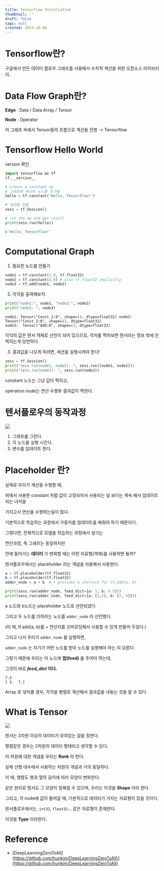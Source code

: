 ```yaml
---
title: Tensorflow Installation
thumbnail: ''
draft: false
tags: null
created: 2023-10-04
---
```


# **Tensorflow란?**

구글에서 만든 데이터 플로우 그래프를 사용해서 수치적 계산을 위한 오픈소스 라이브러리.

# **Data Flow Graph란?**

**Edge** : Data / Data Array / Tensor

**Node** : Operator

이 그래프 속에서 Tensor들의 흐름으로 계산을 진행 -> Tensorflow

# **Tensorflow Hello World**

version 확인

````python
import tensorflow as tf
tf.__version__
````

````python
# Create a constant op
# 그래프에 하나의 노드를 추가함
hello = tf.constant("Hello, TensorFlow!")

# 세션을 만듦
sess = tf.Session()

# run the op and get result
print(sess.run(hello))
````

````python
b'Hello, TensorFlow!'
````

# **Computational Graph**

1. 필요한 노드를 만들기

````python
node1 = tf.constant(3.0, tf.float32)
node2 = tf.constant(4.0) # also tf.float32 implicitly
node3 = tf.add(node1, node2)
````

2. 각각을 출력해보자.

````python
print("node1:", node1, "node2:", node2)
print("node3: ", node3)
````

````
node1: Tensor("Const_1:0", shape=(), dtype=float32) node2: Tensor("Const_2:0", shape=(), dtype=float32)
node3:  Tensor("Add:0", shape=(), dtype=float32)
````

각각의 값은 텐서 객체로 선언이 되어 있으므로, 각자를 찍어보면 텐서라는 정보 밖에 안 찍히는게 당연하다.

3. 결과값을 나오게 하려면, 세션을 실행시켜야 한다!

````python
sess = tf.Session()
print("sess.run(node1, node2): ", sess.run([node1, node2]))
print("sess.run(node3): ", sess.run(node3))
````

constant 노드는 그냥 값이 찍히고,

operation node는 연산 수행후 결과값이 찍힌다.

# **텐서플로우의 동작과정**

![](Pasted%20image%2020231004135145.png)

1. 그래프를 그린다.
1. 각 노드를 실행 시킨다.
1. 변수를 업데이트 한다.

# **Placeholder 란?**

실제로 우리가 계산을 수행할 때,

위에서 사용한 constant 처럼 값이 고정되어서 사용되는 일 보다는 계속 해서 업데이트 되는 녀석을

가지고서 연산을 수행하는일이 많다.

기본적으로 학습하는 과정에서 가중치를 업데이트를 해줘야 하기 때문이다.

그렇다면, 전체적으로 모델을 학습하는 과정에서 생기는

연산과정, 즉 그래프는 동일하지만

안에 들어가는 **데이터** 가 변화할 때는 어떤 자료형(객체)를 사용하면 될까?

텐서플로우에서는 placeholder 라는 개념을 차용해서 사용한다.

````python
a = tf.placeholder(tf.float32)
b = tf.placeholder(tf.float32)
adder_node = a + b  # + provides a shortcut for tf.add(a, b)

print(sess.run(adder_node, feed_dict={a: 3, b: 4.5}))
print(sess.run(adder_node, feed_dict={a: [1,3], b: [2, 4]}))
````

a 노드와 b노드는 placeholder 노드로 선언되었다.

그리고 두 노드를 더하라는 노드를 `adder_node` 라 선언했다.

(이 때, tf.add(a, b)를 + 연산자를 오버로딩해서 사용할 수 있게 만들어 두었다.)

그리고 나서 우리가 `adder_node` 를 실행하면,

`adder_node` 는 자기가 어떤 노드를 받아 노드를 실행해야 하는 지 모른다.

그렇기 때문에 우리는 이 노드에 **밥(feed)** 를 주어야 하는데,

그것이 바로 ***feed_dict* 이다.**

````
7.5
[ 3.  7.]
````

Array 로 넣어줄 경우, 각각을 병렬로 계산해서 결과값을 내놓는 것을 알 수 있다.

# **What is Tensor**

![](Pasted%20image%2020231004135131.png)

텐서는 3차원 이상의 데이터가 모여있는 걸을 칭한다.

행렬같은 경우는 2차원의 데이터 형태라고 생각할 수 있다.

이 차원에 대한 개념을 우리는 **Rank** 라 한다.

실제 선형 대수에서 사용하는 차원의 개념과 거의 동일하다.

이 때, 행렬도 행과 열의 길이에 따라 모양이 변화한다.

같은 원리로 텐서도 그 모양이 정해질 수 있으며, 우리는 이것을 **Shape** 이라 한다.

그리고, 각 node에 값이 들어갈 때, 기본적으로 데이터가 가지는 자료형이 있을 것이다.

텐서플로우에서는, `int32`, `float32`... 같은 자료형이 존재한다.

이것을 **Type** 이라한다.

# Reference

* \[DeepLearningZeroToAll\](https://github.com/hunkim/DeepLearningZeroToAll\](https://github.com/hunkim/DeepLearningZeroToAll)
